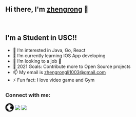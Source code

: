 ## Hi there, I'm [zhengrong][website] 👋

<br />

## I'm a Student in USC!!

- 👀 I’m interested in Java, Go, React
- 🌱 I’m currently learning IOS App developing 
- 👯 I’m looking to a job 🤣
- 🥅 2021 Goals: Contribute more to Open Source projects
- 📫 My email is zhengrongli1003@gmail.com
- ⚡ Fun fact: I love video game and Gym

### Connect with me:

[<img align="center" alt="zli0111.com" width="26px" src="https://raw.githubusercontent.com/iconic/open-iconic/master/svg/globe.svg" />][website]
[<img align="center" width="26px" src="https://cdn.jsdelivr.net/npm/simple-icons@v3/icons/linkedin.svg" />][linkedin]
[<img align="center" width="26px" src="https://cdn.jsdelivr.net/npm/simple-icons@v3/icons/instagram.svg" />][instagram]

<br />


[website]: https://zli0111.com
[instagram]: https://instagram.com/zli0111
[linkedin]: https://www.linkedin.com/in/zhengrong-li-13bb8b1b4/


<!---
ZLi0111/ZLi0111 is a ✨ special ✨ repository because its `README.md` (this file) appears on your GitHub profile.
You can click the Preview link to take a look at your changes.
--->
